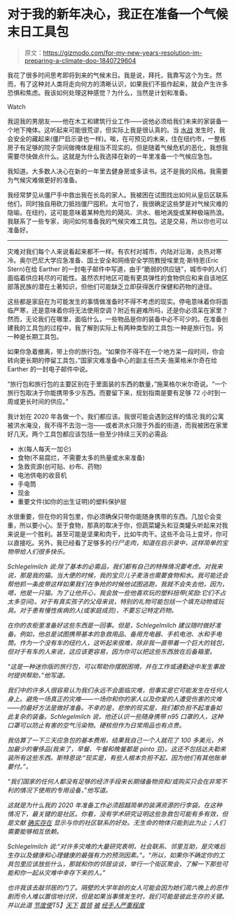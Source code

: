 # 对于我的新年决心，我正在准备一个气候末日工具包

> 原文：<https://gizmodo.com/for-my-new-years-resolution-im-preparing-a-climate-doo-1840729604>

我花了很多时间思考即将到来的气候末日。我是说，拜托，我靠写这个为生。然而，有了这种对人类将走向何方的清晰认识，如果我们不振作起来，就会产生许多恐惧和焦虑。我该如何处理这种感觉？为什么，当然是计划和准备。

Watch

我逗我的男朋友——他在木工和建筑行业工作——说他必须给我们未来的家装备一个地下掩体。这听起来可能很荒谬，但实际上我是很认真的。当 [水战](https://earther.gizmodo.com/water-thieves-steal-80-000-gallons-in-australia-as-our-1840549648) 发生时，我会安全的藏起来(僵尸启示录也一样)。唉，在可预见的未来，住在纽约市，一整栋房子有足够的院子空间做掩体是相当不现实的。但是随着气候危机的恶化，我想我需要尽快做点什么。这就是为什么我选择在新的一年里准备一个气候应急包。

我知道。大多数人决心在新的一年里去健身房或多读书。这不是我的风格。我需要为气候灾难做更好的准备。

我经常梦见从僵尸手中救出我在长岛的家人。我被困在试图找出如何从皇后区联系他们，同时独自用砍刀抵挡僵尸囤积。太可怕了，我很确定这些梦是对气候灾难的隐喻。在纽约，这可能意味着某种危险的飓风、洪水、极地涡旋或某种极端热浪。我联系了一些专家，询问如何准备我的气候灾难工具包。这是交易，所以你也可以准备好。

* * *

灾难对我们每个人来说看起来都不一样。有农村对城市，内陆对沿海，炎热对寒冷。奥尔巴尼大学应急准备、国土安全和网络安全学院教授埃里克·斯特恩(Eric Stern)在给 Earther 的一封电子邮件中写道，由于“脆弱的供应链”，城市中的人们面临着供应耗尽的可能性。虽然农村地区可能有更具弹性的食物供应和来自该地区部落民族的潜在土著知识，但他们可能缺乏立即获得医疗保健和药物的途径。

这些都是家庭在为可能发生的事情做准备时不得不考虑的现实。停电意味着你将面临严寒，还是意味着你将无法使用空调？附近有避难所吗，还是你必须呆在家里？然而，无论我们在哪里，面临什么，一些物品是你的装备中必不可少的。在准备创建我的工具包的过程中，我了解到实际上有两种类型的工具包:一种是旅行包，另一种是长期工具包。

如果你急着撤离，带上你的旅行包。“如果你不得不在一个地方呆一段时间，你会转向更长期的停留工具包，”国家灾难准备中心的副主任杰夫·施莱格米尔奇在给 Earther 的一封电子邮件中说。

“旅行包和旅行包的主要区别在于里面装的东西的数量，”施莱格尔米尔奇说。“一个旅行包取决于你能携带多少东西。而要留下来，规划指南是要有足够 72 小时到一周或更长时间的供应。”

我计划在 2020 年各做一个。我们都应该。我很可能会遇到这样的情况:我的公寓被洪水淹没，我不得不去泡一泡——或者洪水只限于外面的街道，而我被困在家里好几天。两个工具包都应该包括一些至少持续三天的必需品:

*   水(每人每天一加仑)
*   食物(不易腐烂，不需要太多的热量或水来准备)
*   急救资源(创可贴、纱布、药物)
*   电池供电的收音机
*   手电筒
*   现金
*   重要文件(如你的出生证明)的塑料保护层

水很重要，但在你的背包里，你必须确保只带你能随身携带的东西。几加仑会变重，所以要小心。至于食物，那真的取决于你，但蔬菜罐头和豆类罐头听起来对我来说是一个胜利。甚至可能是坚果和肉干，比如牛肉干。这些不会马上变坏，你可以直接吃。另外，我已经看了足够多的[](https://gizmodo.com/tag/the-walking-dead)*行尸走肉，知道在启示录中，这样简单的宝物带给人们很多快乐。*

*Schlegelmilch 说:除了基本的必需品，我们都有自己的特殊情况要考虑。对我来说，那是我的猫。当大便的时候，我的宝贝儿子麦洛也需要食物和水。我可能还会帮他抓一条皮带这样如果我们在争抢的时候他试图逃跑，我就不会失去他，因为，嗯，他是一只猫。为了让他开心，我会放一些他喜欢玩的塑料扭带(奖励:它们不占太多空间)。对于有真实孩子的父母来说，特别的礼物可能包括一个填充动物或玩具。对于患有慢性疾病的人(或家庭成员)，不要忘记特定药物。*

*在你的衣柜里准备好这些东西是一回事。但是，Schlegelmilch 建议随时做好准备。例如，他总是试图携带基本的急救用品、备用充电器、手机电池、水和手电筒。作为一个没有车的纽约人，这听起来很难，除非我一直带着一个巨大的钱包，但对于有车的人来说，这应该更容易，因为你可以把这些东西放在后备箱里。*

*“这是一种迷你版的旅行包，可以帮助你摆脱困境，并在工作或通勤途中发生事故时提供帮助，”他写道。*

*我们中的许多人很容易认为我们永远不会面临灾难，但事实是它可能发生在任何人身上。避免一场真正的灾难——一场你和你的家人以及你爱的人遭受伤害的灾难——的最好方法是做好准备。不幸的是，悲惨的现实是，我们都负担不起准备如此复杂的装备。Schlegelmilch 说，他还认识一些随身携带 n95 口罩的人，这种口罩可以防止有害的空气污染物。硬核但作为日常用品也有点贵。*

*我估算了一下三天应急包的基本费用，结果我自己一个人就花了 100 多美元，外加最少的奢侈品(我来了，早餐、午餐和晚餐都是 pinto 豆)。这还不包括达夫勒来装所有这些东西。斯特恩说:“现实是，有些人根本负担不起，因为他们有其他账单要付。”。*

*“我们国家的任何人都没有足够的经济手段来长期储备物资和/或购买只会在非常不利的情况下使用的专用设备，”他写道。*

*这就是为什么我的 2020 年准备工作必须超越简单的装满资源的行李袋。在这种情况下，最关键的是社区。你看，没有学术研究证明这些急救包可能有多有效，但是文献 [确实存在](https://www.sciencemag.org/news/2018/02/more-12-years-after-hurricane-katrina-scientists-are-learning-what-makes-some-survivors) 显示与你的社区联系的好处。无生命的物体只能到此为止；人们需要能够相互依赖。*

*Schlegelmilch 说:“对许多灾难的大量研究表明，社会联系、邻里互助，是灾难后生存以及健康和心理健康的最强有力的预测因素。”。“所以，如果你不确定你的工具包里应该放些什么，那就和你的邻居谈谈，举行一个街区聚会，了解一下那些可能和你一起从灾难中幸存下来的人。”*

*也许我该去敲邻居的门了。隔壁的大学年龄的女人可能会因为她们周六晚上的恶作剧而令人难以置信地讨厌，但是如果当事情发生时，我们可能是彼此生存的关键。并以此道 [节度使](https://earther.gizmodo.com/report-india-prime-minister-proposes-helping-the-coal-1840724529)T5】[天下](https://earther.gizmodo.com/new-years-eve-fireworks-in-sydney-will-go-ahead-despite-1840721811) [首领](https://earther.gizmodo.com/trump-wages-war-against-the-true-enemy-of-the-state-le-1840611817) [被](https://earther.gizmodo.com/president-gravybrain-says-a-bunch-of-truly-bizarre-shit-1840607633) [经手人](https://earther.gizmodo.com/washington-state-lawmaker-engaged-in-domestic-environme-1840562648)[严重程度](https://earther.gizmodo.com/utility-companies-spent-1-billion-covering-their-asses-1840492431)*